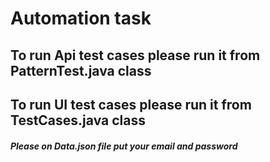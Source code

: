 # Automation task
## To run Api test cases please run it from PatternTest.java class
## To run UI test cases please run it from TestCases.java class
##### Please on Data.json file put your email and password 
